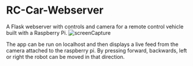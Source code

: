 # RC-Car-Webserver
A Flask webserver with controls and camera for a remote control vehicle built with a Raspberry Pi. 
![screenCapture](photos/robotviewgif.gif)

The app can be run on localhost and then displays a live feed from the camera attached to the raspberry pi.
By pressing forward, backwards, left or right the robot can be moved in that direction.


